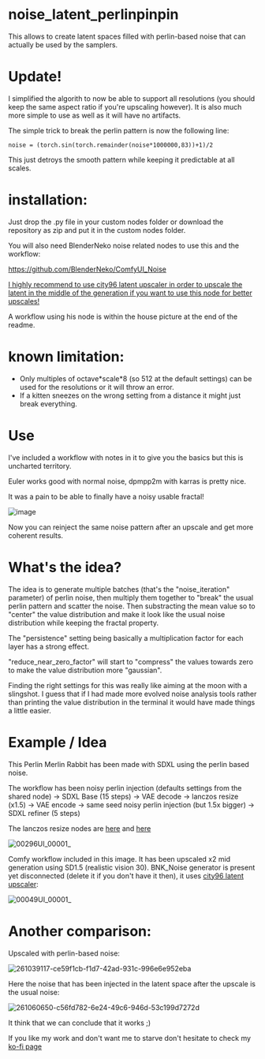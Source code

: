 # noise_latent_perlinpinpin
This allows to create latent spaces filled with perlin-based noise that can actually be used by the samplers.

# Update!
I simplified the algorith to now be able to support all resolutions (you should keep the same aspect ratio if you're upscaling however).
It is also much more simple to use as well as it will have no artifacts.

The simple trick to break the perlin pattern is now the following line:

    noise = (torch.sin(torch.remainder(noise*1000000,83))+1)/2

This just detroys the smooth pattern while keeping it predictable at all scales.


# installation:
Just drop the .py file in your custom nodes folder or download the repository as zip and put it in the custom nodes folder.

You will also need BlenderNeko noise related nodes to use this and the workflow:

https://github.com/BlenderNeko/ComfyUI_Noise

[I highly recommend to use city96 latent upscaler in order to upscale the latent in the middle of the generation if you want to use this node for better upscales!](https://github.com/city96/SD-Latent-Upscaler)

A workflow using his node is within the house picture at the end of the readme.

# known limitation:
- Only multiples of octave\*scale\*8 (so 512 at the default settings) can be used for the resolutions or it will throw an error.
- If a kitten sneezes on the wrong setting from a distance it might just break everything.

# Use

I've included a workflow with notes in it to give you the basics but this is uncharted territory.

Euler works good with normal noise, dpmpp2m with karras is pretty nice.

It was a pain to be able to finally have a noisy usable fractal!

![image](https://github.com/Extraltodeus/noise_latent_perlinpinpin/assets/15731540/22b5e919-8d05-491b-af0c-7c62a78eb6d7)

Now you can reinject the same noise pattern after an upscale and get more coherent results.

# What's the idea?

The idea is to generate multiple batches (that's the "noise_iteration" parameter) of perlin noise, then multiply them together to "break" the usual perlin pattern and scatter the noise. Then substracting the mean value so to "center" the value distribution and make it look like the usual noise distribution while keeping the fractal property.

The "persistence" setting being basically a multiplication factor for each layer has a strong effect.

"reduce_near_zero_factor" will start to "compress" the values towards zero to make the value distribution more "gaussian".

Finding the right settings for this was really like aiming at the moon with a slingshot. I guess that if I had made more evolved noise analysis tools rather than printing the value distribution in the terminal it would have made things a little easier.

# Example / Idea

This Perlin Merlin Rabbit has been made with SDXL using the perlin based noise.

The workflow has been noisy perlin injection (defaults settings from the shared node) -> SDXL Base (15 steps) -> VAE decode -> lanczos resize (x1.5) -> VAE encode -> same seed noisy perlin injection (but 1.5x bigger) -> SDXL refiner (5 steps)

The lanczos resize nodes are [here](https://github.com/Extraltodeus/CustomComfyUINodes/blob/main/image_lanczos.py) and [here](https://github.com/Extraltodeus/CustomComfyUINodes/blob/main/image_lanczos_to_res.py)

![00296UI_00001_](https://github.com/Extraltodeus/noise_latent_perlinpinpin/assets/15731540/cd06e1e8-e5bd-461a-8e54-f114a83afdf9)


Comfy workflow included in this image. It has been upscaled x2 mid generation using SD1.5 (realistic vision 30). BNK_Noise generator is present yet disconnected (delete it if you don't have it then), it uses [city96 latent upscaler](https://github.com/city96/SD-Latent-Upscaler):

![00049UI_00001_](https://github.com/Extraltodeus/noise_latent_perlinpinpin/assets/15731540/823e945f-a00b-4101-87c2-4fa776004250)

# Another comparison:

Upscaled with perlin-based noise:

![261039117-ce59f1cb-f1d7-42ad-931c-996e6e952eba](https://github.com/Extraltodeus/noise_latent_perlinpinpin/assets/15731540/65e1ed88-89fc-4df2-9301-09468b61122a)

Here the noise that has been injected in the latent space after the upscale is the usual noise:

![261060650-c56fd782-6e24-49c6-946d-53c199d7272d](https://github.com/Extraltodeus/noise_latent_perlinpinpin/assets/15731540/accf59c8-d268-4cc8-af60-4b32b1fd76e6)

It think that we can conclude that it works ;)


If you like my work and don't want me to starve don't hesitate to check my [ko-fi page](https://ko-fi.com/extraltodeus)
